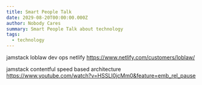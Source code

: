 ```yaml
---
title: Smart People Talk
date: 2029-08-20T00:00:00.000Z
author: Nobody Cares
summary: Smart People Talk about technology
tags:
  - technology
---
```


jamstack loblaw dev ops netlify
https://www.netlify.com/customers/loblaw/

jamstack contentful speed based architecture
https://www.youtube.com/watch?v=HSSLI0jcMm0&feature=emb_rel_pause

